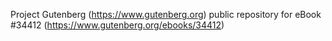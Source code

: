 Project Gutenberg (https://www.gutenberg.org) public repository for eBook #34412 (https://www.gutenberg.org/ebooks/34412)
